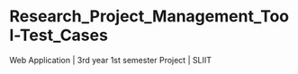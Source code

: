 # Research_Project_Management_Tool-Test_Cases
Web Application | 3rd year 1st semester Project | SLIIT
